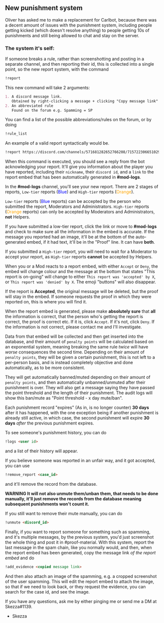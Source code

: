 ## New punishment system

Oliver has asked me to make a replacement for Carlbot, because there was a decent amount of issues with the punishment system, including people getting kicked (which doesn't resolve anything) to people getting 10s of punishments and still being allowed to chat and stay on the server.

### The system it's self:

If someone breaks a rule, rather than screenshotting and posting in a separate channel, and then reporting their id, this is collected into a single point, so the new report system, with the command 
```markdown 
!report
```
This new command will take 2 arguments:
```markdown
1. A discord message link. 
   Obtained by right-clicking a message + clicking "Copy message link"
2. An abbreviated rule
   Found on the forum e.g. Spamming = SP
```

You can find a list of the possible abbreviations/rules on the forum, or by doing
```markdown
!rule_list
```

An example of a valid report syntactically would be.

```markdown 
!report https://discord.com/channels/571681282652766208/715722306651029554/784164860484780093 SP
```

When this command is executed, you should see a reply from the bot acknowledging your report.
It'll give you information about the player you have reported, including their `nickname`, their `discord id`, and a `link` to the report embed that has been automatically generated in **#mod-logs**.

In the **#mod-logs** channel, you'll see your new report.
There are 2 stages of reports, `Low-tier` reports (<span style="color:blue">Blue</span>) and `High-tier` reports (<span style="color:orange">Orange</span>).


`Low-tier` reports (<span style="color:blue">Blue</span> reports) can be accepted by the person who submitted the report, Moderators and Administrators.
`High-tier` reports (<span style="color:orange">Orange</span> reports) can only be accepted by Moderators and Administrators, **not** Helpers.

If you have submitted a low-tier report, click the link or move to **#mod-logs** and check to make sure all the information in the embed is accurate. If the message you reported had an image, it'll be at the bottom of the auto-generated embed, if it had text, it'll be in the "Proof" line. It can have **both**.

If you submitted a `High-tier` report, you will need to wait for a Moderator to accept your report, as `High-tier` reports **cannot** be accepted by Helpers.

When you or a Mod reacts to a report embed, with either `Accept` or `Deny`, the embed will change colour and the message at the bottom that states "This report is on-going" will change to either
`This report was 'accepted' by X`, or `This report was 'denied' by X`. The emoji "buttons" will also disappear.

If the report is **Accepted**, the original message will be deleted, but the proof will stay in the embed. If someone requests the proof in which they were reported on, this is where you will find it.

When the report embed is generated, please make **absolutely sure** that **all** the information is correct, that the person who's getting the report is correct, the proof is correct etc. If it is, click `Accept`. If it's not, click `Deny`. If the information is not correct, please contact me and I'll investigate.

Data from that embed will be collected and then get inserted into the database, and their amount of `penalty points` will be calculated based on an exponential system, meaning breaking the same rule _twice_ will have _worse_ consequences the second time.
Depending on their amount of `penalty points`, they will be given a certain punishment, this is not left to a per-person basis, and is instead completely objective and done automatically, as to be more consistent.

They will get automatically banned/muted depending on their amount of `penalty points`, and then automatically unbanned/unmuted after their punishment is over. They will also get a message saying they have passed the point threshold and the length of their punishment.
The audit logs will show this ban/mute as "Point threshold - x day mute/ban".

Each punishment record "expires" (As in, is no longer counter) **30 days** after it has happened, with the one exception being if another punishment is already still active, in which
case, the second punishment will expire **30 days** _after_ the previous punishment expires.

To see someone's punishment history, you can do 
```markdown
!logs <user id> 
```
and a list of their history will appear.

If you believe someone was reported in an unfair way, and it got accepted, you can use 
```markdown
!remove_report <case_id>
```
and it'll remove the record from the database.

**WARNING It will not also unmute them/unban them, that needs to be done manually, it'll just remove the records from the database meaning subsequent punishments won't count it.**

If you still want to remove their mute manually, you can do
```markdown
!unmute <discord_id>
```

Finally, if you want to report someone for something such as spamming, and it's multiple messages, by the previous system, you'd just screenshot the whole thing and post it in #proof-material. With this system, report the last message in the spam chain, like you normally would, and then, when the report embed has been generated, copy the message link *of the report embed* and do 
```markdown
!add_evidence <copied message link>
```
And then also attach an image of the spamming, e.g. a cropped screenshot of the user spamming. This will edit the report embed to attach the image, so that if we need to look back, or they request the evidence, you can search for the case id, and see the image.

If you have any questions, ask me by either pinging me or send me a DM at Skezza#1139.

- Skezza
